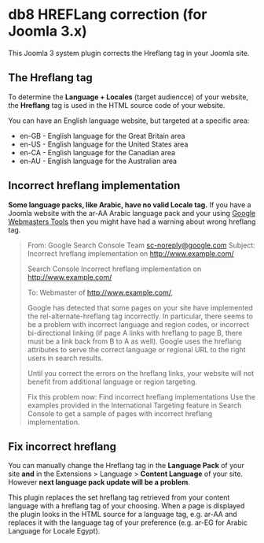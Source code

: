 # db8 HREFLang correction (for Joomla 3.x)
This Joomla 3 system plugin corrects the Hreflang tag in your Joomla site.

## The Hreflang tag
To determine the **Language + Locales** (target audiencce) of your website, the **Hreflang** tag is used 
in the HTML source code of your website. 

You can have an English language website, but targeted at a specific area: 
* en-GB - English language for the Great Britain area
* en-US - English language for the United States area
* en-CA - English language for the Canadian area
* en-AU - English language for the Australian area

## Incorrect hreflang implementation
**Some language packs, like Arabic, have no valid Locale tag.** 
If you have a Joomla website with the ar-AA Arabic language pack 
and your using [Google Webmasters Tools](https://www.google.com/webmasters/tools/home)
then you might have had a warning about wrong hreflang tag.

> From: Google Search Console Team <sc-noreply@google.com>
> Subject: Incorrect hreflang implementation on http://www.example.com/
>
> Search Console
> Incorrect hreflang implementation on http://www.example.com/
>  
> To: Webmaster of http://www.example.com/,
>
> Google has detected that some pages on your site have implemented the rel-alternate-hreflang tag incorrectly. 
> In particular, there seems to be a problem with incorrect language and region codes, or incorrect bi-directional 
> linking (if page A links with hreflang to page B, there must be a link back from B to A as well). Google uses 
> the hreflang attributes to serve the correct language or regional URL to the right users in search results.
>  
> Until you correct the errors on the hreflang links, your website will not benefit from additional 
> language or region targeting.
>
> Fix this problem now:
> Find incorrect hreflang implementations
> Use the examples provided in the International Targeting feature in Search Console to get a sample of pages 
> with incorrect hreflang implementation.
>	

## Fix incorrect hreflang
You can manually change the Hreflang tag in the **Language Pack** of your site **and** in the Extensions > Language > 
**Content Language** of your site. However **next language pack update will be a problem**.

This plugin replaces the set hreflang tag retrieved from your content language with a hreflang tag of your choosing.
When a page is displayed the plugin looks in the HTML source for a language tag, e.g. ar-AA and replaces it with 
the language tag of your preference (e.g. ar-EG for Arabic Language for Locale Egypt).